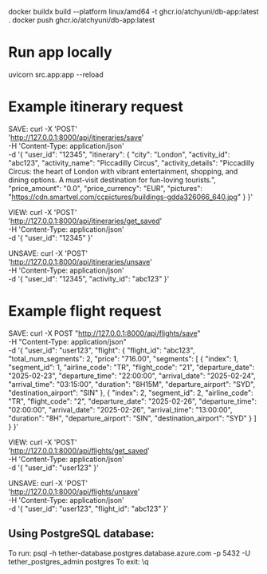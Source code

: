 <!-- Dockerisation -->
docker buildx build --platform linux/amd64 -t ghcr.io/atchyuni/db-app:latest .
docker push ghcr.io/atchyuni/db-app:latest

# Run app locally
uvicorn src.app:app --reload

# Example itinerary request
SAVE:
curl -X 'POST' \
  'http://127.0.0.1:8000/api/itineraries/save' \
  -H 'Content-Type: application/json' \
  -d '{
    "user_id": "12345",
    "itinerary": {
      "city": "London",
      "activity_id": "abc123",
      "activity_name": "Piccadilly Circus",
      "activity_details": "Piccadilly Circus: the heart of London with vibrant entertainment, shopping, and dining options. A must-visit destination for fun-loving tourists.",
      "price_amount": "0.0",
      "price_currency": "EUR",
      "pictures": "https://cdn.smartvel.com/ccpictures/buildings-gdda326066_640.jpg"
    }
  }'

VIEW:
curl -X 'POST' \
  'http://127.0.0.1:8000/api/itineraries/get_saved' \
  -H 'Content-Type: application/json' \
  -d '{
    "user_id": "12345" 
  }'

UNSAVE:
curl -X 'POST' \
  'http://127.0.0.1:8000/api/itineraries/unsave' \
  -H 'Content-Type: application/json' \
  -d '{
    "user_id": "12345",
    "activity_id": "abc123"
  }'


# Example flight request
SAVE:
curl -X POST "http://127.0.0.1:8000/api/flights/save" \
    -H "Content-Type: application/json" \
    -d '{
        "user_id": "user123",
        "flight": {
            "flight_id": "abc123",
            "total_num_segments": 2,
            "price": "716.00",
            "segments": [
                {
                    "index": 1,
                    "segment_id": 1,
                    "airline_code": "TR",
                    "flight_code": "21",
                    "departure_date": "2025-02-23",
                    "departure_time": "22:00:00",
                    "arrival_date": "2025-02-24",
                    "arrival_time": "03:15:00",
                    "duration": "8H15M",
                    "departure_airport": "SYD",
                    "destination_airport": "SIN"
                },
                {
                    "index": 2,
                    "segment_id": 2,
                    "airline_code": "TR",
                    "flight_code": "2",
                    "departure_date": "2025-02-26",
                    "departure_time": "02:00:00",
                    "arrival_date": "2025-02-26",
                    "arrival_time": "13:00:00",
                    "duration": "8H",
                    "departure_airport": "SIN",
                    "destination_airport": "SYD"
                }
            ]
        }
    }'

VIEW:
curl -X 'POST' \
  'http://127.0.0.1:8000/api/flights/get_saved' \
  -H 'Content-Type: application/json' \
  -d '{
    "user_id": "user123" 
  }'

UNSAVE:
curl -X 'POST' \
  'http://127.0.0.1:8000/api/flights/unsave' \
  -H 'Content-Type: application/json' \
  -d '{
    "user_id": "user123",
    "flight_id": "abc123"
  }'


## Using PostgreSQL database:
To run: psql -h tether-database.postgres.database.azure.com -p 5432 -U tether_postgres_admin postgres
To exit: \q